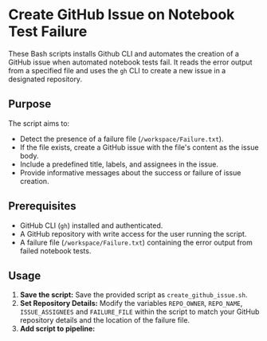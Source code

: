 # Create GitHub Issue on Notebook Test Failure

These Bash scripts installs Github CLI and automates the creation of a GitHub issue when automated notebook tests fail. It reads the error output from a specified file and uses the `gh` CLI to create a new issue in a designated repository.

## Purpose

The script aims to:

* Detect the presence of a failure file (`/workspace/Failure.txt`).
* If the file exists, create a GitHub issue with the file's content as the issue body.
* Include a predefined title, labels, and assignees in the issue.
* Provide informative messages about the success or failure of issue creation.

## Prerequisites

* GitHub CLI (`gh`) installed and authenticated.
* A GitHub repository with write access for the user running the script.
* A failure file (`/workspace/Failure.txt`) containing the error output from failed notebook tests.

## Usage

1.  **Save the script:** Save the provided script as `create_github_issue.sh`.
2.  **Set Repository Details:** Modify the variables `REPO_OWNER`, `REPO_NAME`, `ISSUE_ASSIGNEES` and `FAILURE_FILE` within the script to match your GitHub repository details and the location of the failure file.
3.  **Add script to pipeline:** 
